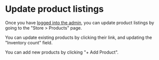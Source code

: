 # Update product listings

Once you have [logged into the admin](login-django-admin.md), you can update product listings by going to the "Store > Products" page. 

You can update existing products by clicking their link, and updating the "Inventory count" field. 

You can add new products by clicking "+ Add Product". 